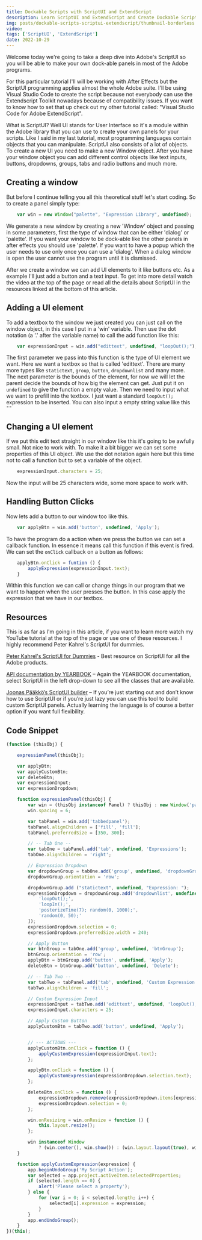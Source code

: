 ```yaml
---
title: Dockable Scripts with ScriptUI and ExtendScript
description: Learn ScriptUI and ExtendScript and Create Dockable Scripts for After Effects.
img: posts/dockable-scripts-scriptui-extendscript/thumbnail-borderless.png
video: 
tags: ['ScriptUI', 'ExtendScript']
date: 2022-10-29
---
```


Welcome today we're going to take a deep dive into Adobe's ScriptUI so you will be able to make your own dock-able panels in most of the Adobe programs.

For this particular tutorial I'll will be working with After Effects but the ScriptUI programming applies almost the whole Adobe suite. I'll be using Visual Studio Code to create the script because not everybody can use the Extendscript Toolkit nowadays because of compatibility issues. If you want to know how to set that up check out my other tutorial called: "Visual Studio Code for Adobe ExtendScript".

What is ScriptUI? Well UI stands for User Interface so it's a module within the Adobe library that you can use to create your own panels for your scripts. Like I said in my last tutorial, most programming languages contain objects that you can manipulate. ScriptUI also consists of a lot of objects. To create a new UI you need to make a new Window object. After you have your window object you can add different control objects like text inputs, buttons, dropdowns, groups, tabs and radio buttons and much more.

## Creating a window

But before I continue telling you all this theoretical stuff let's start coding. So to create a panel simply type:

```js
	var win = new Window("palette", "Expression Library", undefined);
```

We generate a new window by creating a new 'Window' object and passing in some parameters, first the type of window that can be either 'dialog' or 'palette'. If you want your window to be dock-able like the other panels in after effects you should use 'palette'. If you want to have a popup which the user needs to use only once you can use a 'dialog'. When a dialog window is open the user cannot use the program until it is dismissed.

After we create a window we can add UI elements to it like buttons etc. As a example I'll just add a button and a text input. To get into more detail watch the video at the top of the page or read all the details about ScriptUI in the resources linked at the bottom of this article.

## Adding a UI element

To add a textbox to the window we just created you can just call on the window object, in this case I put in a 'win' variable. Then use the dot notation (a '.' after the variable name) to call the add function like this:

```js
	var expressionInput = win.add("edittext", undefined, "loopOut();");
```

The first parameter we pass into this function is the type of UI element we want. Here we want a textbox so that is called 'edittext'. There are many more types like `statictext`, `group`, `button`, `dropdownlist` and many more. The next parameter is the bounds of the element, for now we will let the parent decide the bounds of how big the element can get. Just put it on `undefined` to give the function a empty value. Then we need to input what we want to prefill into the textbox. I just want a standard `loopOut();` expression to be inserted. You can also input a empty string value like this `""`

## Changing a UI element

If we put this edit text straight in our window like this it's going to be awfully small. Not nice to work with. To make it a bit bigger we can set some properties of this UI object. We use the dot notation again here but this time not to call a function but to set a variable of the object.

```js
	expressionInput.characters = 25;
```
	
Now the input will be 25 characters wide, some more space to work with.

## Handling Button Clicks

Now lets add a button to our window too like this.

```js
	var applyBtn = win.add('button', undefined, 'Apply');
```
	
To have the program do a action when we press the button we can set a callback function. In essence it means call this function if this event is fired. We can set the `onClick` callback on a button as follows:

```js
	applyBtn.onClick = funtion () {
		applyExpression(expressionInput.text);
	}
```

Within this function we can call or change things in our program that we want to happen when the user presses the button. In this case apply the expression that we have in our textbox.

## Resources

This is as far as I'm going in this article, if you want to learn more watch my YouTube tutorial at the top of the page or use one of these resources. I highly recommend Peter Kahrel's ScriptUI for dummies.

[Peter Kahrel's ScriptUI for Dummies](https://creativepro.com/files/kahrel/indesign/scriptui.html) - Best resource on ScriptUI for all the Adobe products.

[API documentation by YEARBOOK](http://yearbook.github.io/esdocs/#/) – Again the YEARBOOK documentation, select ScriptUI in the left drop-down to see all the classes that are available.

[Joonas Pääkkö’s ScriptUI builder](https://scriptui.joonas.me/) – If you’re just starting out and don’t know how to use ScriptUI or if you’re just lazy you can use this tool to build custom ScriptUI panels. Actually learning the language is of course a better option if you want full flexibility.

## Code Snippet

```js
(function (thisObj) {

	expressionPanel(thisObj);

	var applyBtn;
	var applyCustomBtn;
	var deleteBtn;
	var expressionInput;
	var expressionDropdown;

	function expressionPanel(thisObj) {
		var win = (thisObj instanceof Panel) ? thisObj : new Window('palette', 'Expression Script', undefined);
		win.spacing = 6;

		var tabPanel = win.add('tabbedpanel');
		tabPanel.alignChildren = ['fill', 'fill'];
		tabPanel.preferredSize = [350, 300];

		// -- Tab One --
		var tabOne = tabPanel.add('tab', undefined, 'Expressions');
		tabOne.alignChildren = 'right';

		// Expression Dropdown
		var dropdownGroup = tabOne.add('group', undefined, 'dropdownGroup');
		dropdownGroup.orientation = 'row';

		dropdownGroup.add ("statictext", undefined, "Expression: ");
		expressionDropdown = dropdownGroup.add('dropdownlist', undefined, [
			'loopOut();',
			'loopIn();',
			'posterizeTime(7); random(0, 1000);',
			'random(0, 50);'
		]);
		expressionDropdown.selection = 0;
		expressionDropdown.preferredSize.width = 240;

		// Apply Button
		var btnGroup = tabOne.add('group', undefined, 'btnGroup');
		btnGroup.orientation = 'row';
		applyBtn = btnGroup.add('button', undefined, 'Apply');
		deleteBtn = btnGroup.add('button', undefined, 'Delete');

		// -- Tab Two --
		var tabTwo = tabPanel.add('tab', undefined, 'Custom Expression');
		tabTwo.alignChildren = 'fill';

		// Custom Expression Input
		expressionInput = tabTwo.add('edittext', undefined, 'loopOut();');
		expressionInput.characters = 25;

		// Apply Custom Button
		applyCustomBtn = tabTwo.add('button', undefined, 'Apply');


		// --- ACTIONS ---
		applyCustomBtn.onClick = function () {
			applyCustomExpression(expressionInput.text);
		};

		applyBtn.onClick = function () {
			applyCustomExpression(expressionDropdown.selection.text);
		};

		deleteBtn.onClick = function () {
			expressionDropdown.remove(expressionDropdown.items[expressionDropdown.selection.index]);
			expressionDropdown.selection = 0;
		};

		win.onResizing = win.onResize = function () {
			this.layout.resize();
		};

		win instanceof Window
			? (win.center(), win.show()) : (win.layout.layout(true), win.layout.resize());
	}

	function applyCustomExpression(expression) {
		app.beginUndoGroup('My Script Action');
		var selected = app.project.activeItem.selectedProperties;
		if (selected.length == 0) {
			alert('Please select a property');
		} else {
			for (var i = 0; i < selected.length; i++) {
				selected[i].expression = expression;
			}
		}
		app.endUndoGroup();
	}
})(this);
```
